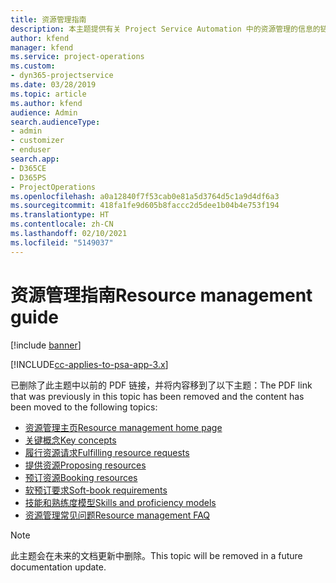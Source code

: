 ```yaml
---
title: 资源管理指南
description: 本主题提供有关 Project Service Automation 中的资源管理的信息的链接
author: kfend
manager: kfend
ms.service: project-operations
ms.custom:
- dyn365-projectservice
ms.date: 03/28/2019
ms.topic: article
ms.author: kfend
audience: Admin
search.audienceType:
- admin
- customizer
- enduser
search.app:
- D365CE
- D365PS
- ProjectOperations
ms.openlocfilehash: a0a12840f7f53cab0e81a5d3764d5c1a9d4df6a3
ms.sourcegitcommit: 418fa1fe9d605b8faccc2d5dee1b04b4e753f194
ms.translationtype: HT
ms.contentlocale: zh-CN
ms.lasthandoff: 02/10/2021
ms.locfileid: "5149037"
---
```

# <a name="resource-management-guide"></a><span data-ttu-id="970ce-103">资源管理指南</span><span class="sxs-lookup"><span data-stu-id="970ce-103">Resource management guide</span></span>

[!include [banner](../../includes/psa-now-project-operations.md)]

[!INCLUDE[cc-applies-to-psa-app-3.x](../../includes/cc-applies-to-psa-app-3x.md)]

<span data-ttu-id="970ce-104">已删除了此主题中以前的 PDF 链接，并将内容移到了以下主题：</span><span class="sxs-lookup"><span data-stu-id="970ce-104">The PDF link that was previously in this topic has been removed and the content has been moved to the following topics:</span></span>

- [<span data-ttu-id="970ce-105">资源管理主页</span><span class="sxs-lookup"><span data-stu-id="970ce-105">Resource management home page</span></span>](../resource-management-home-page.md)
- [<span data-ttu-id="970ce-106">关键概念</span><span class="sxs-lookup"><span data-stu-id="970ce-106">Key concepts</span></span>](../reports-key-concepts.md)
- [<span data-ttu-id="970ce-107">履行资源请求</span><span class="sxs-lookup"><span data-stu-id="970ce-107">Fulfilling resource requests</span></span>](../resource-management-fulfill-requests.md)
- [<span data-ttu-id="970ce-108">提供资源</span><span class="sxs-lookup"><span data-stu-id="970ce-108">Proposing resources</span></span>](../resource-management-propose-resources.md)
- [<span data-ttu-id="970ce-109">预订资源</span><span class="sxs-lookup"><span data-stu-id="970ce-109">Booking resources</span></span>](../resource-management-book-resources-scheduleboard.md)
- [<span data-ttu-id="970ce-110">软预订要求</span><span class="sxs-lookup"><span data-stu-id="970ce-110">Soft-book requirements</span></span>](../resource-management-softbook-requirements.md)
- [<span data-ttu-id="970ce-111">技能和熟练度模型</span><span class="sxs-lookup"><span data-stu-id="970ce-111">Skills and proficiency models</span></span>](../resource-management-skills-proficiency.md)
- [<span data-ttu-id="970ce-112">资源管理常见问题</span><span class="sxs-lookup"><span data-stu-id="970ce-112">Resource management FAQ</span></span>](../resource-management-faq.md)

> [!NOTE]
> <span data-ttu-id="970ce-113">此主题会在未来的文档更新中删除。</span><span class="sxs-lookup"><span data-stu-id="970ce-113">This topic will be removed in a future documentation update.</span></span> 
